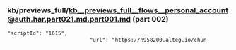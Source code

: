 ### kb/previews_full/kb__previews_full__flows__personal_account@auth.har.part021.md.part001.md (part 002)

```md
"scriptId": "1615",
                          "url": "https://n958200.alteg.io/chun
```

```
